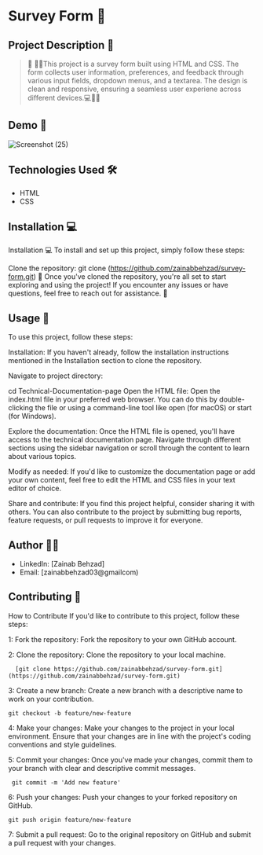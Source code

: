 # Survey Form 🚀

## Project Description 📝

> 🌟 👩‍💻This project is a survey form built using HTML and CSS. The form collects user information, preferences, and feedback through various input fields, dropdown menus, and a textarea. The design is clean and responsive, ensuring a seamless user experiene across different devices.💻📝🚀

## Demo 📸
![Screenshot (25)](https://github.com/zainabbehzad/survey-form/assets/168668702/becc9b99-5061-4718-8f8f-92b290a42e83)



## Technologies Used 🛠️
- HTML
- CSS

## Installation 💻

Installation 💻
To install and set up this project, simply follow these steps:

Clone the repository:
git clone (https://github.com/zainabbehzad/survey-form.git)
🎉 Once you've cloned the repository, you're all set to start exploring and using the project! If you encounter any issues or have questions, feel free to reach out for assistance. 🚀

## Usage 🎯
To use this project, follow these steps:

Installation: If you haven't already, follow the installation instructions mentioned in the Installation section to clone the repository.

Navigate to project directory:

cd Technical-Documentation-page
Open the HTML file: Open the index.html file in your preferred web browser. You can do this by double-clicking the file or using a command-line tool like open (for macOS) or start (for Windows).

Explore the documentation: Once the HTML file is opened, you'll have access to the technical documentation page. Navigate through different sections using the sidebar navigation or scroll through the content to learn about various topics.

Modify as needed: If you'd like to customize the documentation page or add your own content, feel free to edit the HTML and CSS files in your text editor of choice.

Share and contribute: If you find this project helpful, consider sharing it with others. You can also contribute to the project by submitting bug reports, feature requests, or pull requests to improve it for everyone.


## Author 👩‍💻

- LinkedIn: [Zainab Behzad]
- Email: [zainabbehzad03@gmailcom)

## Contributing 🤝

How to Contribute
If you'd like to contribute to this project, follow these steps:

1: Fork the repository: Fork the repository to your own GitHub account.

2: Clone the repository: Clone the repository to your local machine.

      [git clone https://github.com/zainabbehzad/survey-form.git](https://github.com/zainabbehzad/survey-form.git)

3: Create a new branch: Create a new branch with a descriptive name to work on your contribution.

    git checkout -b feature/new-feature

4: Make your changes: Make your changes to the project in your local environment. Ensure that your changes are in line with the project's coding conventions and style guidelines.

5: Commit your changes: Once you've made your changes, commit them to your branch with clear and descriptive commit messages.

     git commit -m 'Add new feature'

6: Push your changes: Push your changes to your forked repository on GitHub.

    git push origin feature/new-feature

7: Submit a pull request: Go to the original repository on GitHub and submit a pull request with your changes.
